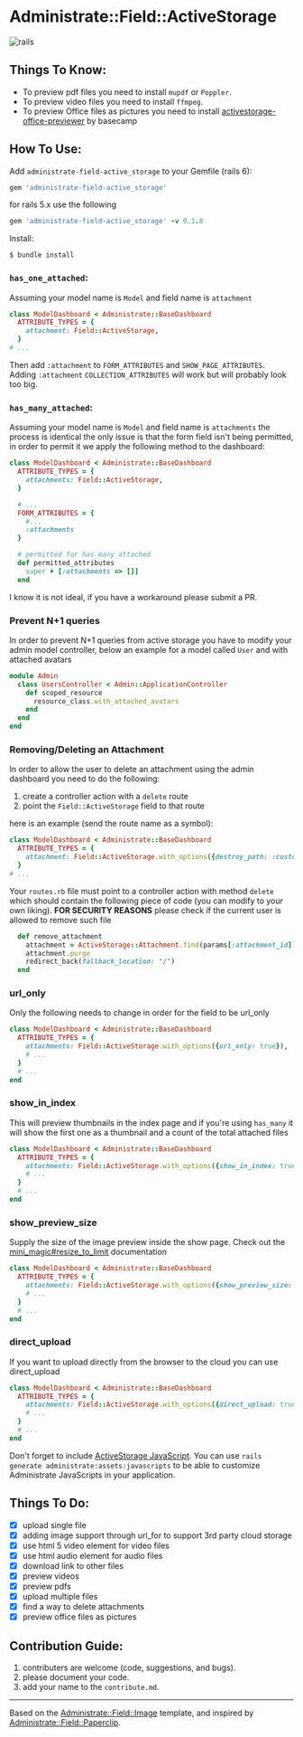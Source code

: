 # Administrate::Field::ActiveStorage
![rails](https://img.shields.io/badge/rails-%3E%3D5.2.0-red.svg)

## Things To Know:
- To preview pdf files you need to install `mupdf` or `Poppler`.
- To preview video files you need to install `ffmpeg`.
- To preview Office files as pictures you need to install [activestorage-office-previewer](https://github.com/basecamp/activestorage-office-previewer) by basecamp

## How To Use:
Add `administrate-field-active_storage` to your Gemfile (rails 6):

```ruby
gem 'administrate-field-active_storage'
```

for rails 5.x use the following
```ruby
gem 'administrate-field-active_storage' -v 0.1.8
```

Install:

```
$ bundle install
```

### `has_one_attached`:
Assuming your model name is `Model` and field name is `attachment`
```ruby
class ModelDashboard < Administrate::BaseDashboard
  ATTRIBUTE_TYPES = {
    attachment: Field::ActiveStorage,
  }
# ...
```
Then add `:attachment` to `FORM_ATTRIBUTES` and `SHOW_PAGE_ATTRIBUTES`.
Adding `:attachment` `COLLECTION_ATTRIBUTES` will work but will probably look too big.

### `has_many_attached`:
Assuming your model name is `Model` and field name is `attachments` the process is identical the only issue is that the form field isn't being permitted, in order to permit it we apply the following method to the dashboard:

```ruby
class ModelDashboard < Administrate::BaseDashboard
  ATTRIBUTE_TYPES = {
    attachments: Field::ActiveStorage,
  }

  # ...
  FORM_ATTRIBUTES = {
    #...
    :attachments
  }

  # permitted for has_many_attached
  def permitted_attributes
    super + [:attachments => []]
  end
```
I know it is not ideal, if you have a workaround please submit a PR.

### Prevent N+1 queries
In order to prevent N+1 queries from active storage you have to modify your admin model controller, below an example for a model called `User` and with attached avatars
```ruby
module Admin
  class UsersController < Admin::ApplicationController
    def scoped_resource
      resource_class.with_attached_avatars
    end
  end
end

```

### Removing/Deleting an Attachment
In order to allow the user to delete an attachment using the admin dashboard you need to do the following:
1. create a controller action with a `delete` route
2. point the `Field::ActiveStorage` field to that route

here is an example (send the route name as a symbol):
```ruby
class ModelDashboard < Administrate::BaseDashboard
  ATTRIBUTE_TYPES = {
    attachment: Field::ActiveStorage.with_options({destroy_path: :custom_active_storage_destroy_path}),
  }
# ...
```
Your `routes.rb` file must point to a controller action with method `delete` which should contain the following piece of code (you can modify to your own liking).
**FOR SECURITY REASONS** please check if the current user is allowed to remove such file
```ruby
  def remove_attachment
    attachment = ActiveStorage::Attachment.find(params[:attachment_id])
    attachment.purge
    redirect_back(fallback_location: "/")
  end
```

### url_only
Only the following needs to change in order for the field to be url_only
```ruby
class ModelDashboard < Administrate::BaseDashboard
  ATTRIBUTE_TYPES = {
    attachments: Field::ActiveStorage.with_options({url_only: true}),
    # ...
  }
  # ...
end
```

### show_in_index
This will preview thumbnails in the index page and if you're using `has_many` it will show the first one as a thumbnail and a count of the total attached files
```ruby
class ModelDashboard < Administrate::BaseDashboard
  ATTRIBUTE_TYPES = {
    attachments: Field::ActiveStorage.with_options({show_in_index: true}),
    # ...
  }
  # ...
end
```

### show_preview_size
Supply the size of the image preview inside the show page.  Check out the [mini_magic#resize_to_limit](https://github.com/janko/image_processing/blob/master/doc/minimagick.md#methods) documentation
```ruby
class ModelDashboard < Administrate::BaseDashboard
  ATTRIBUTE_TYPES = {
    attachments: Field::ActiveStorage.with_options({show_preview_size:  [150, 200]}),
    # ...
  }
  # ...
end
```

### direct_upload
If you want to upload directly from the browser to the cloud you can use direct_upload
```ruby
class ModelDashboard < Administrate::BaseDashboard
  ATTRIBUTE_TYPES = {
    attachments: Field::ActiveStorage.with_options({direct_upload: true}),
    # ...
  }
  # ...
end
```

Don't forget to include [ActiveStorage JavaScript](https://edgeguides.rubyonrails.org/active_storage_overview.html#direct-uploads). You can use `rails generate administrate:assets:javascripts` to be able to customize Administrate JavaScripts in your application.

## Things To Do:
- [x] upload single file
- [x] adding image support through url_for to support 3rd party cloud storage
- [x] use html 5 video element for video files
- [x] use html audio element for audio files
- [x] download link to other files
- [x] preview videos
- [x] preview pdfs
- [x] upload multiple files
- [x] find a way to delete attachments
- [x] preview office files as pictures

## Contribution Guide:
1. contributers are welcome (code, suggestions, and bugs).
2. please document your code.
3. add your name to the `contribute.md`.

---
Based on the [Administrate::Field::Image](https://github.com/thoughtbot/administrate-field-image) template, and inspired by [Administrate::Field::Paperclip](https://github.com/picandocodigo/administrate-field-paperclip).
